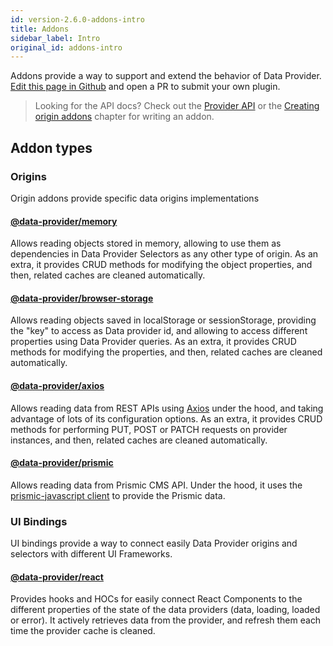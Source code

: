 ```yaml
---
id: version-2.6.0-addons-intro
title: Addons
sidebar_label: Intro
original_id: addons-intro
---
```


Addons provide a way to support and extend the behavior of Data Provider. [Edit this page in Github][edit-this-page] and open a PR to submit your own plugin.

> Looking for the API docs? Check out the [Provider API](api-provider.md) or the [Creating origin addons](addons-creating-origin-addons.md) chapter for writing an addon.

## Addon types

### Origins

Origin addons provide specific data origins implementations

#### [@data-provider/memory](https://github.com/data-provider/memory)

Allows reading objects stored in memory, allowing to use them as dependencies in Data Provider Selectors as any other type of origin. As an extra, it provides CRUD methods for modifying the object properties, and then, related caches are cleaned automatically.

#### [@data-provider/browser-storage](https://github.com/data-provider/browser-storage)

Allows reading objects saved in localStorage or sessionStorage, providing the "key" to access as Data provider id, and allowing to access different properties using Data Provider queries. As an extra, it provides CRUD methods for modifying the properties, and then, related caches are cleaned automatically.

#### [@data-provider/axios](https://github.com/data-provider/axios)

Allows reading data from REST APIs using [Axios](https://github.com/axios/axios) under the hood, and taking advantage of lots of its configuration options. As an extra, it provides CRUD methods for performing PUT, POST or PATCH requests on provider instances, and then, related caches are cleaned automatically.

#### [@data-provider/prismic](https://github.com/data-provider/prismic)

Allows reading data from Prismic CMS API. Under the hood, it uses the [prismic-javascript client](https://www.npmjs.com/package/prismic-javascript) to provide the Prismic data.

[edit-this-page]: https://github.com/data-provider/website/blob/master/docs/addons-intro.md

### UI Bindings

UI bindings provide a way to connect easily Data Provider origins and selectors with different UI Frameworks.

#### [@data-provider/react](https://github.com/data-provider/react)

Provides hooks and HOCs for easily connect React Components to the different properties of the state of the data providers (data, loading, loaded or error). It actively retrieves data from the provider, and refresh them each time the provider cache is cleaned.

[edit-this-page]: https://github.com/data-provider/website/blob/master/docs/addons-intro.md
